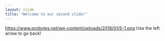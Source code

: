 ```yaml
---
layout: slide
title: "Welcome to our second slide!"
---
```

https://www.probytes.net/wp-content/uploads/2018/01/5-1.png
Use the left arrow to go back!
